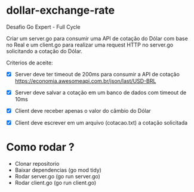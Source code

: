 # dollar-exchange-rate

Desafio Go Expert - Full Cycle

Criar um server.go para consumir uma API de cotação do Dólar com base no Real e um client.go para realizar uma request HTTP no server.go solicitando a cotação do Dólar.

Criterios de aceite:
- [x] Server deve ter timeout de 200ms para consumir a API de cotação https://economia.awesomeapi.com.br/json/last/USD-BRL
- [x] Server deve salvar a cotação em um banco de dados com timeout de 10ms
- [x] Client deve receber apenas o valor do câmbio do Dólar
- [x] Client deve escrever em um arquivo (cotacao.txt) a cotação solicitada


# Como rodar ?

- Clonar repositorio
- Baixar dependencias (go mod tidy)
- Rodar server.go (go run server.go)
- Rodar client.go (go run client.go)
